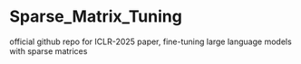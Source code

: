 # Sparse_Matrix_Tuning
official github repo for ICLR-2025 paper, fine-tuning large language models with sparse matrices
